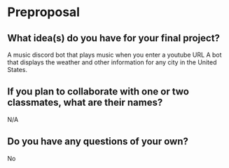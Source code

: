 # Preproposal

## What idea(s) do you have for your final project?

A music discord bot that plays music when you enter a youtube URL
A bot that displays the weather and other information for any city in the United States.

## If you plan to collaborate with one or two classmates, what are their names?

N/A

## Do you have any questions of your own?

No
